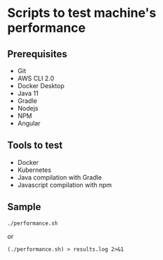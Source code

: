 # Scripts to test machine's performance

## Prerequisites

- Git
- AWS CLI 2.0
- Docker Desktop
- Java 11
- Gradle
- Nodejs
- NPM
- Angular

## Tools to test

- Docker
- Kubernetes
- Java compilation with Gradle
- Javascript compilation with npm

## Sample
```
./performance.sh
```
or

```
(./performance.sh) > results.log 2>&1
```